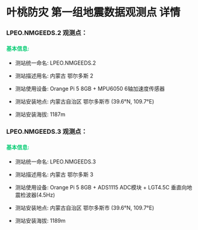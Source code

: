 

# 叶桃防灾 第一组地震数据观测点 详情

### LPEO.NMGEEDS.2 观测点：

#### <font color="\#3CB371">基本信息:</font>

- 测站统一命名: LPEO.NMGEEDS.2
- 测站描述用名: 内蒙古 鄂尔多斯 2
- 测站使用设备: Orange Pi 5 8GB + MPU6050 6轴加速度传感器

- 测站安装地点: 内蒙古自治区 鄂尔多斯市 (39.6°N, 109.7°E)
- 测站安装海拔: 1187m



### LPEO.NMGEEDS.3 观测点：

#### <font color="\#3CB371">基本信息:</font>

- 测站统一命名: LPEO.NMGEEDS.3
- 测站描述用名: 内蒙古 鄂尔多斯 3
- 测站使用设备: Orange Pi 5 8GB + ADS1115 ADC模块 + LGT4.5C 垂直向地震检波器(4.5Hz)

- 测站安装地点: 内蒙古自治区 鄂尔多斯市 (39.6°N, 109.7°E)
- 测站安装海拔: 1189m
